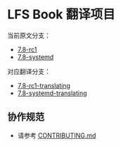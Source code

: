 # LFS Book 翻译项目

当前原文分支：

* [7.8-rc1](https://github.com/LCTT/LFS-BOOK/tree/7.8-rc1)
* [7.8-systemd](https://github.com/LCTT/LFS-BOOK/tree/7.8-systemd)

对应翻译分支：

* [7.8-rc1-translating](https://github.com/LCTT/LFS-BOOK/tree/7.8-rc1-translating)
* [7.8-systemd-translating](https://github.com/LCTT/LFS-BOOK/tree/7.8-systemd-translating)

## 协作规范

* 请参考 [CONTRIBUTING.md](CONTRIBUTING.md)
